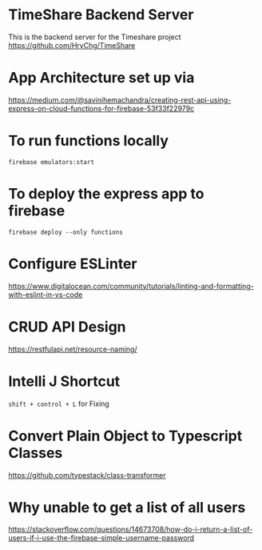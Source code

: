 # TimeShare Backend Server
This is the backend server for the Timeshare project https://github.com/HryChg/TimeShare

# App Architecture set up via
https://medium.com/@savinihemachandra/creating-rest-api-using-express-on-cloud-functions-for-firebase-53f33f22979c

# To run functions locally
`firebase emulators:start`

# To deploy the express app to firebase
`firebase deploy --only functions`

# Configure ESLinter
https://www.digitalocean.com/community/tutorials/linting-and-formatting-with-eslint-in-vs-code

# CRUD API Design
https://restfulapi.net/resource-naming/

# Intelli J Shortcut
`shift + control + L` for Fixing 

# Convert Plain Object to Typescript Classes
https://github.com/typestack/class-transformer

# Why unable to get a list of all users
https://stackoverflow.com/questions/14673708/how-do-i-return-a-list-of-users-if-i-use-the-firebase-simple-username-password